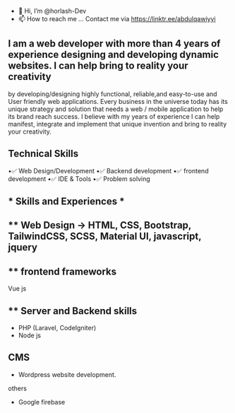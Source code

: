 - 👋 Hi, I’m @horlash-Dev
- 📫 How to reach me ... Contact me via https://linktr.ee/abdulqawiyyi
<!---
horlash-Dev/horlash-Dev is a ✨ special ✨ repository because its `README.md` (this file) appears on your GitHub profile.
You can click the Preview link to take a look at your changes.
---> 
## I am a web developer with more than 4 years of experience designing and developing dynamic websites. I can help bring to reality your creativity
 by developing/designing highly functional, reliable,and easy-to-use and User friendly web applications.
 Every business in the universe today has its unique strategy and solution that needs a web / mobile application to help its brand reach success. I believe with my years of experience I can help manifest, integrate and implement that unique invention and bring to reality your creativity.

## Technical Skills
•✅ Web Design/Development
•✅ Backend development
•✅ frontend development
•✅ IDE & Tools
•✅ Problem solving

## * Skills and Experiences * 
 
##  ** Web Design -> HTML, CSS, Bootstrap, TailwindCSS, SCSS, Material UI, javascript, jquery
  
##  ** frontend frameworks
 Vue js 
 
##  ** Server and Backend skills
   - PHP (Laravel, CodeIgniter)
  - Node js
   ## CMS
   - Wordpress website development.
   
  others 
  - Google firebase
